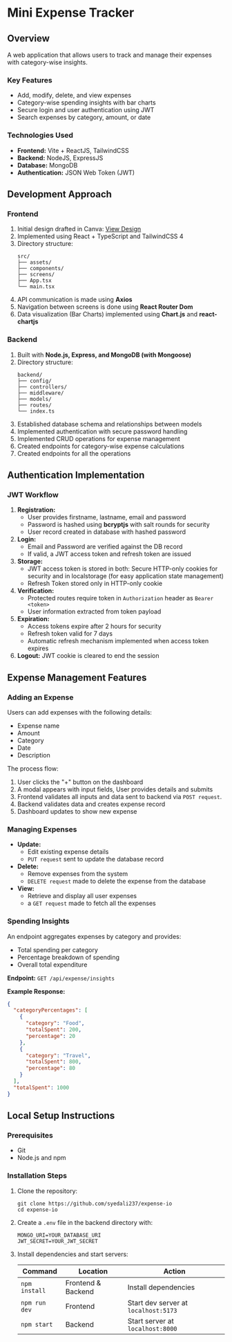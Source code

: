 # Mini Expense Tracker

## Overview

A web application that allows users to track and manage their expenses with category-wise insights.

### Key Features
- Add, modify, delete, and view expenses
- Category-wise spending insights with bar charts
- Secure login and user authentication using JWT
- Search expenses by category, amount, or date

### Technologies Used
- **Frontend:** Vite + ReactJS, TailwindCSS
- **Backend:** NodeJS, ExpressJS
- **Database:** MongoDB
- **Authentication:** JSON Web Token (JWT)

## Development Approach

### Frontend
1. Initial design drafted in Canva: [View Design](https://www.canva.com/design/DAGdsUrrTlc/y6HD9gfJruQoGlM3FcxsHA/edit?utm_content=DAGdsUrrTlc&utm_campaign=designshare&utm_medium=link2&utm_source=sharebutton)
2. Implemented using React + TypeScript and TailwindCSS 4
3. Directory structure:
   ```
   src/
   ├── assets/
   ├── components/
   ├── screens/
   ├── App.tsx
   └── main.tsx
   ```
4. API communication is made using **Axios**
5. Navigation between screens is done using **React Router Dom**
6. Data visualization (Bar Charts) implemented using **Chart.js** and **react-chartjs**

### Backend
1. Built with **Node.js, Express, and MongoDB (with Mongoose)**
2. Directory structure:
   ```
   backend/
   ├── config/
   ├── controllers/
   ├── middleware/
   ├── models/
   ├── routes/
   └── index.ts
   ```
3. Established database schema and relationships between models
4. Implemented authentication with secure password handling
5. Implemented CRUD operations for expense management
6. Created endpoints for category-wise expense calculations
7. Created endpoints for all the operations

## Authentication Implementation

### JWT Workflow
1. **Registration:** 
   - User provides firstname, lastname, email and password
   - Password is hashed using **bcryptjs** with salt rounds for security
   - User record created in database with hashed password
2. **Login:**
   - Email and Password are verified against the DB record
   - If valid, a JWT access token and refresh token are issued
3. **Storage:** 
   - JWT access token is stored in both: Secure HTTP-only cookies for security and in localstorage (for easy application state management)
   - Refresh Token stored only in HTTP-only cookie
4. **Verification:** 
   - Protected routes require token in `Authorization` header as `Bearer <token>`
   - User information extracted from token payload
5. **Expiration:** 
   - Access tokens expire after 2 hours for security
   - Refresh token valid for 7 days
   - Automatic refresh mechanism implemented when access token expires
6. **Logout:** JWT cookie is cleared to end the session

## Expense Management Features

### Adding an Expense
Users can add expenses with the following details:
- Expense name
- Amount
- Category
- Date
- Description

The process flow:

1. User clicks the "+" button on the dashboard
2. A modal appears with input fields, User provides details and submits
3. Frontend validates all inputs and data sent to backend via `POST request`.
4. Backend validates data and creates expense record
5. Dashboard updates to show new expense

### Managing Expenses
- **Update:** 
   - Edit existing expense details
   - `PUT request` sent to update the database record
- **Delete:** 
   - Remove expenses from the system
   - `DELETE request` made to delete the expense from the database
- **View:** 
   - Retrieve and display all user expenses
   - a `GET request` made to fetch all the expenses

### Spending Insights
An endpoint aggregates expenses by category and provides:
- Total spending per category
- Percentage breakdown of spending
- Overall total expenditure

**Endpoint:** `GET /api/expense/insights`

**Example Response:**
```json
{
  "categoryPercentages": [
    {
      "category": "Food",
      "totalSpent": 200,
      "percentage": 20
    },
    {
      "category": "Travel",
      "totalSpent": 800,
      "percentage": 80
    }
  ],
  "totalSpent": 1000
}
```

## Local Setup Instructions

### Prerequisites
- Git
- Node.js and npm

### Installation Steps
1. Clone the repository:
   ```
   git clone https://github.com/syedali237/expense-io
   cd expense-io
   ```

2. Create a `.env` file in the backend directory with:
   ```
   MONGO_URI=YOUR_DATABASE_URI
   JWT_SECRET=YOUR_JWT_SECRET
   ```

3. Install dependencies and start servers:

   | Command | Location | Action |
   |---------|----------|--------|
   | `npm install` | Frontend & Backend | Install dependencies |
   | `npm run dev` | Frontend | Start dev server at `localhost:5173` |
   | `npm start` | Backend | Start server at `localhost:8000` |